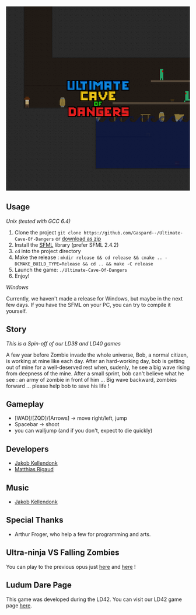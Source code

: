 ![img](https://raw.githubusercontent.com/Gaspard--/Ultimate-Cave-Of-Dangers/master/resources/jacket.png)

## Usage

*Unix (tested with GCC 6.4)*

1. Clone the project `git clone https://github.com/Gaspard--/Ultimate-Cave-Of-Dangers` or [download as zip](https://github.com/Gaspard--/Ultimate-Cave-Of-Dangers/archive/master.zip)
2. Install the [SFML](https://www.sfml-dev.org/) library (prefer SFML 2.4.2)
3. `cd` into the project directory
4. Make the release : `mkdir release && cd release && cmake .. -DCMAKE_BUILD_TYPE=Release && cd .. && make -C release`
5. Launch the game: `./Ultimate-Cave-Of-Dangers`
6. Enjoy!

*Windows*

Currently, we haven't made a release for Windows, but maybe in the next few days. If you have the SFML on your PC, you can try to compile it yourself.

## Story

*This is a Spin-off of our LD38 and LD40 games*

A few year before Zombie invade the whole universe, Bob, a normal citizen, is working at mine like each day.
After an hard-working day, bob is getting out of mine for a well-deserved rest when, sudenly, he see a big wave rising from deepness of the mine.
After a small sprint, bob can't believe what he see : an army of zombie in front of him ...
Big wave backward, zombies forward ... please help bob to save his life !

## Gameplay

* [WAD]/[ZQD]/[Arrows] -> move right/left, jump
* Spacebar 	       -> shoot
* you can walljump (and if you don't, expect to die quickly)

## Developers
* [Jakob Kellendonk](https://github.com/Gaspard--)
* [Matthias Rigaud](https://github.com/matthiasrigaud)

## Music
* [Jakob Kellendonk](https://soundcloud.com/gaspard-4)

## Special Thanks
* Arthur Froger, who help a few for programming and arts.

## Ultra-ninja VS Falling Zombies

You can play to the previous opus just [here](https://ldjam.com/events/ludum-dare/38/ultra-ninja-vs-falling-zombies) and [here](https://ldjam.com/events/ludum-dare/40/ultra-ninja-vs-falling-zombies-ii-new-hope) !

## Ludum Dare Page

This game was developed during the LD42.
You can visit our LD42 game page [here](https://ldjam.com/events/ludum-dare/42/$106101).
